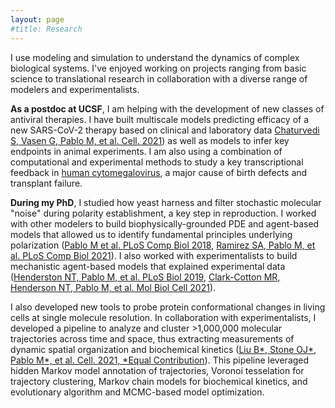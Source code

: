 ```yaml
---
layout: page
#title: Research
---
```

I use modeling and simulation to understand the dynamics of complex biological systems. I've enjoyed working on projects ranging from basic science to translational research in collaboration with a diverse range of modelers and experimentalists.

<b>As a postdoc at UCSF</b>, I am helping with the development of new classes of antiviral therapies. I have built multiscale models predicting efficacy of a new SARS-CoV-2 therapy based on clinical and laboratory data [Chaturvedi S, Vasen G, Pablo M, et al. Cell. 2021](https://www.cell.com/cell/fulltext/S0092-8674(21)01319-2)) as well as models to infer key endpoints in animal experiments. I am also using a combination of computational and experimental methods to study a key transcriptional feedback in [human cytomegalovirus](https://www.cdc.gov/cmv/overview.html), a major cause of birth defects and transplant failure.

<b>During my PhD</b>, I studied how yeast harness and filter stochastic molecular "noise" during polarity establishment, a key step in reproduction. I worked with other modelers to build biophysically-grounded PDE and agent-based models that allowed us to identify fundamental principles underlying polarization ([Pablo M et al. PLoS Comp Biol 2018](https://journals.plos.org/ploscompbiol/article?id=10.1371/journal.pcbi.1006016), [Ramirez SA, Pablo M, et al. PLoS Comp Biol 2021](https://doi.org/10.1371/journal.pcbi.1008525)). I also worked with experimentalists to build mechanistic agent-based models that explained experimental data ([Henderston NT, Pablo M, et al. PLoS Biol 2019](https://journals.plos.org/plosbiology/article?rev=2&id=10.1371/journal.pbio.3000484), [Clark-Cotton MR, Henderson NT, Pablo M, et al. Mol Biol Cell 2021](https://www.molbiolcell.org/doi/abs/10.1091/mbc.E21-02-0068)).

I also developed new tools to probe protein conformational changes in living cells at single molecule resolution. In collaboration with experimentalists, I developed a pipeline to analyze and cluster >1,000,000 molecular trajectories across time and space, thus extracting measurements of dynamic spatial organization and biochemical kinetics ([Liu B\*, Stone OJ\*, Pablo M\*, et al. Cell. 2021, *Equal Contribution](https://www.cell.com/cell/fulltext/S0092-8674(21)01109-0)). This pipeline leveraged hidden Markov model annotation of trajectories, Voronoi tesselation for trajectory clustering, Markov chain models for biochemical kinetics, and evolutionary algorithm and MCMC-based model optimization.
